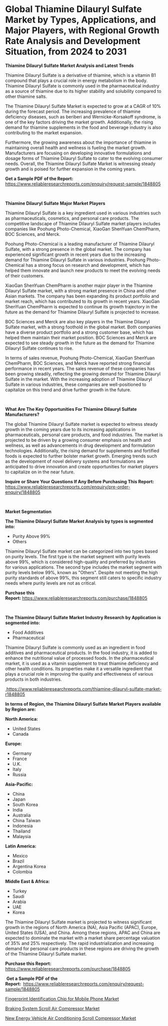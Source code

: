 <p><h1>Global Thiamine Dilauryl Sulfate Market by Types, Applications, and Major Players, with Regional Growth Rate Analysis and Development Situation, from 2024 to 2031</h1></p><p><strong>Thiamine Dilauryl Sulfate Market Analysis and Latest Trends</strong></p>
<p><p>Thiamine Dilauryl Sulfate is a derivative of thiamine, which is a vitamin B1 compound that plays a crucial role in energy metabolism in the body. Thiamine Dilauryl Sulfate is commonly used in the pharmaceutical industry as a source of thiamine due to its higher stability and solubility compared to other thiamine salts.</p><p>The Thiamine Dilauryl Sulfate Market is expected to grow at a CAGR of 10% during the forecast period. The increasing prevalence of thiamine deficiency diseases, such as beriberi and Wernicke-Korsakoff syndrome, is one of the key factors driving the market growth. Additionally, the rising demand for thiamine supplements in the food and beverage industry is also contributing to the market expansion.</p><p>Furthermore, the growing awareness about the importance of thiamine in maintaining overall health and wellness is fueling the market growth. Manufacturers are focusing on developing innovative formulations and dosage forms of Thiamine Dilauryl Sulfate to cater to the evolving consumer needs. Overall, the Thiamine Dilauryl Sulfate Market is witnessing steady growth and is poised for further expansion in the coming years.</p></p>
<p><strong>Get a Sample PDF of the Report:&nbsp;</strong> <a href="https://www.reliableresearchreports.com/enquiry/request-sample/1848805">https://www.reliableresearchreports.com/enquiry/request-sample/1848805</a></p>
<p>&nbsp;</p>
<p><strong>Thiamine Dilauryl Sulfate Major Market Players</strong></p>
<p><p>Thiamine Dilauryl Sulfate is a key ingredient used in various industries such as pharmaceuticals, cosmetics, and personal care products. The competitive landscape of Thiamine Dilauryl Sulfate market players includes companies like Poohung Photo-Chemical, XiaoGan ShenYuan ChemPharm, BOC Sciences, and Merck. </p><p>Poohung Photo-Chemical is a leading manufacturer of Thiamine Dilauryl Sulfate, with a strong presence in the global market. The company has experienced significant growth in recent years due to the increasing demand for Thiamine Dilauryl Sulfate in various industries. Poohung Photo-Chemical has a strong focus on research and development, which has helped them innovate and launch new products to meet the evolving needs of their customers.</p><p>XiaoGan ShenYuan ChemPharm is another major player in the Thiamine Dilauryl Sulfate market, with a strong market presence in China and other Asian markets. The company has been expanding its product portfolio and market reach, which has contributed to its growth in recent years. XiaoGan ShenYuan ChemPharm is expected to continue its growth trajectory in the future as the demand for Thiamine Dilauryl Sulfate is projected to increase.</p><p>BOC Sciences and Merck are also key players in the Thiamine Dilauryl Sulfate market, with a strong foothold in the global market. Both companies have a diverse product portfolio and a strong customer base, which has helped them maintain their market position. BOC Sciences and Merck are expected to see steady growth in the future as the demand for Thiamine Dilauryl Sulfate continues to rise.</p><p>In terms of sales revenue, Poohung Photo-Chemical, XiaoGan ShenYuan ChemPharm, BOC Sciences, and Merck have reported strong financial performance in recent years. The sales revenue of these companies has been growing steadily, reflecting the growing demand for Thiamine Dilauryl Sulfate in the market. With the increasing adoption of Thiamine Dilauryl Sulfate in various industries, these companies are well-positioned to capitalize on this trend and drive further growth in the future.</p></p>
<p>&nbsp;</p>
<p><strong>What Are The Key Opportunities For Thiamine Dilauryl Sulfate Manufacturers?</strong></p>
<p><p>The global Thiamine Dilauryl Sulfate market is expected to witness steady growth in the coming years due to its increasing applications in pharmaceuticals, personal care products, and food industries. The market is projected to be driven by a growing consumer emphasis on health and wellness, as well as advancements in drug development and formulation technologies. Additionally, the rising demand for supplements and fortified foods is expected to further bolster market growth. Emerging trends such as the development of novel delivery systems and formulations are anticipated to drive innovation and create opportunities for market players to capitalize on in the near future.</p></p>
<p><strong>Inquire or Share Your Questions If Any Before Purchasing This Report:</strong> <a href="https://www.reliableresearchreports.com/enquiry/pre-order-enquiry/1848805">https://www.reliableresearchreports.com/enquiry/pre-order-enquiry/1848805</a></p>
<p>&nbsp;</p>
<p><strong>Market Segmentation</strong></p>
<p><strong>The Thiamine Dilauryl Sulfate Market Analysis by types is segmented into:</strong></p>
<p><ul><li>Purity Above 99%</li><li>Others</li></ul></p>
<p><p>Thiamine Dilauryl Sulfate market can be categorized into two types based on purity levels. The first type is the market segment with purity levels above 99%, which is considered high-quality and preferred by industries for various applications. The second type includes the market segment with purity levels below 99%, known as "Others". Despite not meeting the high purity standards of above 99%, this segment still caters to specific industry needs where purity levels are not as critical.</p></p>
<p><strong>Purchase this Report:&nbsp;</strong><a href="https://www.reliableresearchreports.com/purchase/1848805">https://www.reliableresearchreports.com/purchase/1848805</a></p>
<p>&nbsp;</p>
<p><strong>The Thiamine Dilauryl Sulfate Market Industry Research by Application is segmented into:</strong></p>
<p><ul><li>Food Additives</li><li>Pharmaceutical</li></ul></p>
<p><p>Thiamine Dilauryl Sulfate is commonly used as an ingredient in food additives and pharmaceutical products. In the food industry, it is added to enhance the nutritional value of processed foods. In the pharmaceutical market, it is used as a vitamin supplement to treat thiamine deficiency and other health conditions. Its properties make it a versatile ingredient that plays a crucial role in improving the quality and effectiveness of various products in both industries.</p></p>
<p><a href="https://www.reliableresearchreports.com/thiamine-dilauryl-sulfate-market-r1848805">&nbsp;https://www.reliableresearchreports.com/thiamine-dilauryl-sulfate-market-r1848805</a></p>
<p><strong>In terms of Region, the Thiamine Dilauryl Sulfate Market Players available by Region are:</strong></p>
<p>
    <p> <strong> North America: </strong>
        <ul>
            <li>United States</li>
            <li>Canada</li>
        </ul>
        </p> 
    <p> <strong> Europe: </strong>
        <ul>
            <li>Germany</li>
            <li>France</li>
            <li>U.K.</li>
            <li>Italy</li>
            <li>Russia</li>
        </ul>
        </p> 
    <p> <strong> Asia-Pacific: </strong>
        <ul>
            <li>China</li>
            <li>Japan</li>
            <li>South Korea</li>
            <li>India</li>
            <li>Australia</li>
            <li>China Taiwan</li>
            <li>Indonesia</li>
            <li>Thailand</li>
            <li>Malaysia</li>
        </ul>
        </p> 
    <p> <strong> Latin America: </strong>
        <ul>
            <li>Mexico</li>
            <li>Brazil</li>
            <li>Argentina Korea</li>
            <li>Colombia</li>
        </ul>
        </p> 
    <p> <strong> Middle East & Africa: </strong>
        <ul>
            <li>Turkey</li>
            <li>Saudi</li>
            <li>Arabia</li>
            <li>UAE</li>
            <li>Korea</li>
        </ul>
    </p>
    </p>
<p><p>The Thiamine Dilauryl Sulfate market is projected to witness significant growth in the regions of North America (NA), Asia Pacific (APAC), Europe, United States (USA), and China. Among these regions, APAC and China are expected to dominate the market with a market share percentage valuation of 35% and 25% respectively. The rapid industrialization and increasing demand for personal care products in these regions are driving the growth of the Thiamine Dilauryl Sulfate market.</p></p>
<p><strong>Purchase this Report: </strong><a href="https://www.reliableresearchreports.com/purchase/1848805">https://www.reliableresearchreports.com/purchase/1848805</a></p>
<p>&nbsp;<strong>Get a Sample PDF of the Report:&nbsp;&nbsp;</strong><a href="https://www.reliableresearchreports.com/enquiry/request-sample/1848805">https://www.reliableresearchreports.com/enquiry/request-sample/1848805</a></p>
<p><strong></strong></p>
<p><p><a href="https://github.com/JermaineCrona2023/Market-Research-Report-List-2/blob/main/fingerprint-identification-chip-for-mobile-phone-market.md">Fingerprint Identification Chip for Mobile Phone Market</a></p><p><a href="https://github.com/fkhcgcyl33/Market-Research-Report-List-1/blob/main/braking-system-scroll-air-compressor-market.md">Braking System Scroll Air Compressor Market</a></p><p><a href="https://github.com/ctanaka235/Market-Research-Report-List-1/blob/main/new-energy-vehicle-air-conditioning-scroll-compressor-market.md">New Energy Vehicle Air Conditioning Scroll Compressor Market</a></p></p>